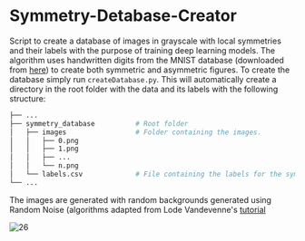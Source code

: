 # Symmetry-Detabase-Creator

Script to create a database of images in grayscale with local symmetries and their labels with the purpose of training deep learning models. 
The algorithm uses handwritten digits from the MNIST database (downloaded from [here](https://www.kaggle.com/datasets/oddrationale/mnist-in-csv?resource=download)) to create
both symmetric and asymmetric figures. To create the database simply run `createDatabase.py`. This will automatically create a directory in the root folder with the data and 
its labels with the following structure:

```bash
├── ...
├── symmetry_database          # Root folder
│   ├── images                 # Folder containing the images. 
│   │   ├── 0.png
│   │   ├── 1.png
│   │   ├── ...
│   │   └── n.png
│   └── labels.csv             # File containing the labels for the symmetries and their backgrounds. 
└── ...
```

The images are generated with random backgrounds generated using Random Noise (algorithms adapted from Lode Vandevenne's [tutorial](https://www.kaggle.com/datasets/oddrationale/mnist-in-csv?resource=download) 

![26](https://user-images.githubusercontent.com/123949377/230326345-69da235b-89cc-427b-87e0-e133ad46b0b0.png)
